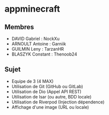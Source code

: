 # appminecraft

## Membres

- DAVID Gabriel     : NockXu
- ARNOULT Antoine   : Garniik
- GUILMIN Leny      : TarzanHR
- BLASZYK Constant  : Thenoob24

## Sujet

- Equipe de 3 (4 MAX)
- Utilisation de Git (GitHub ou GitLab)
- Utilisation de Dio (Appel API REST)
- Utilisation de Isar (ou autre, BDD locale)
- Utilisation de Riverpod (Injection dépendence)
- Affichage d'une image (URL ou locale)
